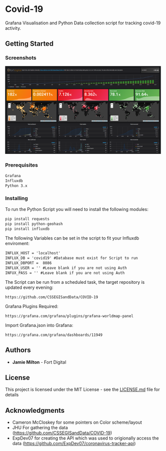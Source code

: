 # Covid-19

Grafana Visualisation and Python Data collection script for tracking covid-19 activity.

## Getting Started

### Screenshots

![Alt text](/Screenshots/Full.png?raw=true)


### Prerequisites

```
Grafana
Influxdb
Python 3.x
```

### Installing

To run the Python Script you will need to install the following modules:

```
pip install requests
pip install python-geohash
pip install influxdb
```

The following Variables can be set in the script to fit your Influxdb enviroment:

```
INFLUX_HOST = 'localhost'
INFLUX_DB = 'covid19' #Database must exist for Script to run
INFLUX_DBPORT =  8086
INFLUX_USER = '' #Leave blank if you are not using Auth
INFUX_PASS = '' #Leave blank if you are not using Auth
```

The Script can be run from a scheduled task, the target repository is updated every evening:

```
https://github.com/CSSEGISandData/COVID-19
```

Grafana Plugins Required:

```
https://grafana.com/grafana/plugins/grafana-worldmap-panel
```

Import Grafana.json into Grafana:

```
https://grafana.com/grafana/dashboards/11949
```

## Authors

* **Jamie Milton** - Fort Digital

## License

This project is licensed under the MIT License - see the [LICENSE.md](LICENSE.md) file for details

## Acknowledgments

* Cameron McCloskey for some pointers on Color scheme/layout
* JHU For gathering the data (https://github.com/CSSEGISandData/COVID-19)
* ExpDev07 for creating the API which was used to origionally access the data (https://github.com/ExpDev07/coronavirus-tracker-api)
